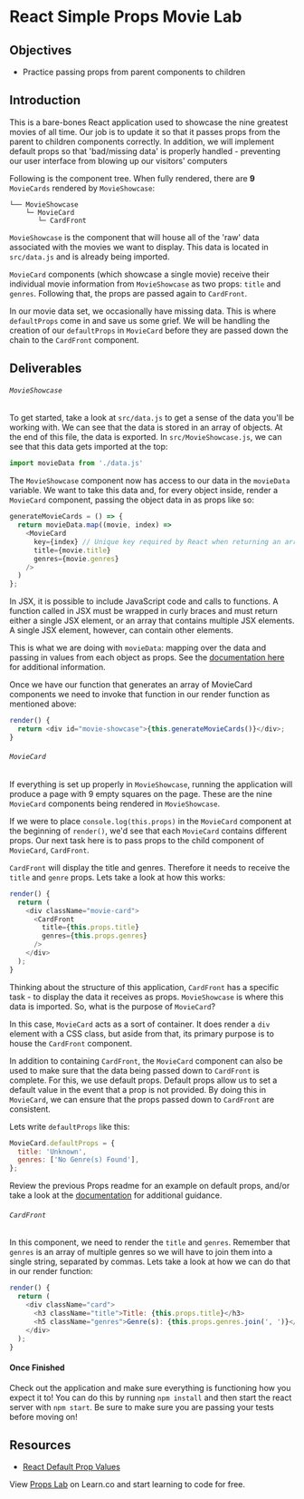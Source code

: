 # React Simple Props Movie Lab

## Objectives

- Practice passing props from parent components to children

## Introduction

This is a bare-bones React application used to showcase the nine greatest movies
of all time. Our job is to update it so that it passes props from the parent to
children components correctly. In addition, we will implement default props so
that 'bad/missing data' is properly handled - preventing our user interface from
blowing up our visitors' computers

Following is the component tree. When fully rendered, there are **9**
`MovieCards` rendered by `MovieShowcase`:

```text
└── MovieShowcase
    └─ MovieCard
       └─ CardFront
```

`MovieShowcase` is the component that will house all of the 'raw' data
associated with the movies we want to display. This data is located in
`src/data.js` and is already being imported.

`MovieCard` components (which showcase a single movie) receive their individual
movie information from `MovieShowcase` as two props: `title` and `genres`.
Following that, the props are passed again to `CardFront`.

In our movie data set, we occasionally have missing data. This is where
`defaultProps` come in and save us some grief. We will be handling the creation
of our `defaultProps` in `MovieCard` before they are passed down
the chain to the `CardFront` component.

## Deliverables

###### `MovieShowcase`

To get started, take a look at `src/data.js` to get a sense of the data you'll
be working with. We can see that the data is stored in an array of objects. At
the end of this file, the data is exported. In `src/MovieShowcase.js`, we can
see that this data gets imported at the top:

```js
import movieData from './data.js'
```

The `MovieShowcase` component now has access to our data in the `movieData` variable.
We want to take this data and, for every object inside, render a `MovieCard` component,
passing the object data in as props like so:

```js
generateMovieCards = () => {
  return movieData.map((movie, index) =>
    <MovieCard
      key={index} // Unique key required by React when returning an array of JSX elements
      title={movie.title}
      genres={movie.genres}
    />
  )
};
```

In JSX, it is possible to include JavaScript code and calls to functions. A function
called in JSX must be wrapped in curly braces and must return either a single JSX element,
or an array that contains multiple JSX elements. A single JSX element, however, can contain
other elements.

This is what we are doing with `movieData`: mapping over the data and passing in values from
each object as props. See the [documentation here][lists-and-keys] for additional information.

Once we have our function that generates an array of MovieCard components we need to
invoke that function in our render function as mentioned above:

```js
render() {
  return <div id="movie-showcase">{this.generateMovieCards()}</div>;
}
```

###### `MovieCard`

If everything is set up properly in `MovieShowcase`, running the application
will produce a page with 9 empty squares on the page. These are the nine
`MovieCard` components being rendered in `MovieShowcase`.

If we were to place `console.log(this.props)` in the `MovieCard` component at
the beginning of `render()`, we'd see that each `MovieCard` contains different
props. Our next task here is to pass props to the child component of `MovieCard`,
`CardFront`.

`CardFront` will display the title and genres. Therefore it needs to receive the
`title` and `genre` props. Lets take a look at how this works:

```js
render() {
  return (
    <div className="movie-card">
      <CardFront
        title={this.props.title}
        genres={this.props.genres}
      />
    </div>
  );
}
```

Thinking about the structure of this application, `CardFront` has a specific
task - to display the data it receives as props. `MovieShowcase` is where
this data is imported. So, what is the purpose of `MovieCard`?

In this case, `MovieCard` acts as a sort of container. It does render a `div`
element with a CSS class, but aside from that, its primary purpose is to house
the `CardFront` component.

In addition to containing `CardFront`, the `MovieCard` component can also be used to
make sure that the data being passed down to `CardFront` is complete. For this,
we use default props. Default props allow us to set a default value in the
event that a prop is not provided. By doing this in `MovieCard`, we can ensure
that the props passed down to `CardFront` are consistent.

Lets write `defaultProps` like this:

```js
MovieCard.defaultProps = {
  title: 'Unknown',
  genres: ['No Genre(s) Found'],
};
```

Review the previous Props readme for an example on default props, and/or take a
look at the [documentation][default props] for additional guidance.

###### `CardFront`

In this component, we need to render the `title` and `genres`. Remember that `genres`
is an array of multiple genres so we will have to join them into a single string,
separated by commas. Lets take a look at how we can do that in our render function:

```js
render() {
  return (
    <div className="card">
      <h3 className="title">Title: {this.props.title}</h3>
      <h5 className="genres">Genre(s): {this.props.genres.join(', ')}</h5>
    </div>
  );
}
```

#### Once Finished

Check out the application and make sure everything is functioning how you expect it to!
You can do this by running `npm install` and then start the react server with `npm start`.
Be sure to make sure you are passing your tests before moving on!

## Resources

- [React Default Prop Values][default props]

[default props]: https://reactjs.org/docs/react-component.html#defaultprops
[lists-and-keys]: https://reactjs.org/docs/lists-and-keys.html

<p class='util--hide'>View <a href='https://learn.co/lessons/react-props-movie-lab'>Props Lab</a> on Learn.co and start learning to code for free.</p>
